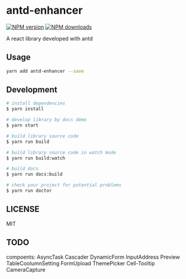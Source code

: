 # antd-enhancer

[![NPM version](https://img.shields.io/npm/v/antd-enhancer.svg?style=flat)](https://npmjs.org/package/antd-enhancer)
[![NPM downloads](http://img.shields.io/npm/dm/antd-enhancer.svg?style=flat)](https://npmjs.org/package/antd-enhancer)

A react library developed with antd

## Usage

```bash
yarn add antd-enhancer --save
```

## Development

```bash
# install dependencies
$ yarn install

# develop library by docs demo
$ yarn start

# build library source code
$ yarn run build

# build library source code in watch mode
$ yarn run build:watch

# build docs
$ yarn run docs:build

# check your project for potential problems
$ yarn run doctor
```

## LICENSE

MIT

## TODO

compoents: AsyncTask Cascader DynamicForm InputAddress Preview TableCoolumnSetting FormUpload ThemePicker Cell-Tooltip CameraCapture
